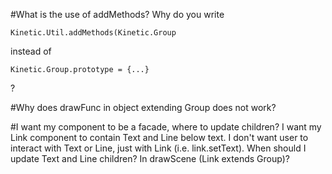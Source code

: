 #What is the use of addMethods?
Why do you write

    Kinetic.Util.addMethods(Kinetic.Group

instead of

    Kinetic.Group.prototype = {...}

?

#Why does drawFunc in object extending Group does not work?

#I want my component to be a facade, where to update children?
I want my Link component to contain Text and Line below text.
I don't want user to interact with Text or Line, just with Link (i.e. link.setText).
When should I update Text and Line children? In drawScene (Link extends Group)?
